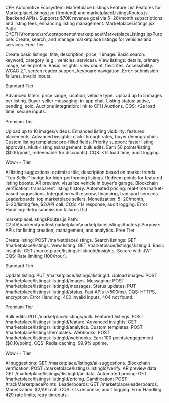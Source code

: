 CFH Automotive Ecosystem: Marketplace Listings Feature List
Features for MarketplaceListings.jsx (frontend) and marketplaceListingsRoutes.js (backend APIs). Supports $70K revenue goal via $5-$20/month subscriptions and listing fees, enhancing listing management.
MarketplaceListings.jsx
Path: C:\CFH\frontend\src\components\marketplace\MarketplaceListings.jsxPurpose: Create, search, and manage marketplace listings for vehicles and services.
Free Tier

Create basic listings: title, description, price, 1 image.
Basic search: keyword, category (e.g., vehicles, services).
View listings: details, primary image, seller profile.
Basic insights: view count, favorites.
Accessibility: WCAG 2.1, screen reader support, keyboard navigation.
Error: submission failures, invalid inputs.

Standard Tier

Advanced filters: price range, location, vehicle type.
Upload up to 5 images per listing.
Buyer-seller messaging: in-app chat.
Listing status: active, pending, sold.
Auctions integration: link to CFH Auctions.
CQS: <2s load time, secure inputs.

Premium Tier

Upload up to 10 images/videos.
Enhanced listing visibility: featured placements.
Advanced insights: click-through rates, buyer demographics.
Custom listing templates: pre-filled fields.
Priority support: faster listing approvals.
Multi-listing management: bulk edits.
Earn 50 points/listing ($0.10/point, redeemable for discounts).
CQS: <1s load time, audit logging.

Wow++ Tier

AI listing suggestions: optimize title, description based on market trends.
“Top Seller” badge for high-performing listings.
Redeem points for featured listing boosts.
AR preview: visualize vehicle in buyer’s garage.
Blockchain verification: transparent listing history.
Automated pricing: real-time market-based suggestions.
Integration with escrow, financing, transport services.
Leaderboards: top marketplace sellers.
Monetization: $5-$20/month, $5-$20/listing fee, $2/API call.
CQS: <1s response, audit logging.
Error Handling: Retry submission failures (1s).

marketplaceListingsRoutes.js
Path: C:\cfh\backend\routes\marketplace\marketplaceListingsRoutes.jsPurpose: APIs for listing creation, management, and analytics.
Free Tier

Create listing: POST /marketplace/listings.
Search listings: GET /marketplace/listings.
View listing: GET /marketplace/listings/:listingId.
Basic insights: GET /marketplace/listings/:listingId/insights.
Secure with JWT.
CQS: Rate limiting (100/hour).

Standard Tier

Update listing: PUT /marketplace/listings/:listingId.
Upload images: POST /marketplace/listings/:listingId/images.
Messaging: POST /marketplace/listings/:listingId/messages.
Status updates: PUT /marketplace/listings/:listingId/status.
Fast APIs (<500ms).
CQS: HTTPS, encryption.
Error Handling: 400 invalid inputs, 404 not found.

Premium Tier

Bulk edits: PUT /marketplace/listings/bulk.
Featured listings: POST /marketplace/listings/:listingId/feature.
Advanced insights: GET /marketplace/listings/:listingId/analytics.
Custom templates: POST /marketplace/listings/templates.
Webhooks: POST /marketplace/listings/:listingId/webhooks.
Earn 100 points/engagement ($0.10/point).
CQS: Redis caching, 99.9% uptime.

Wow++ Tier

AI suggestions: GET /marketplace/listings/ai-suggestions.
Blockchain verification: POST /marketplace/listings/:listingId/verify.
AR preview data: GET /marketplace/listings/:listingId/ar-data.
Automated pricing: GET /marketplace/listings/:listingId/pricing.
Gamification: POST /trackMarketplacePoints.
Leaderboards: GET /marketplace/leaderboards.
Monetization: $2/API call.
CQS: <1s response, audit logging.
Error Handling: 429 rate limits, retry timeouts.

